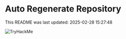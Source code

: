 # Auto Regenerate Repository

This README was last updated: 2025-02-28 15:27:48

 ![TryHackMe](https://tryhackme.com/badge/533634)